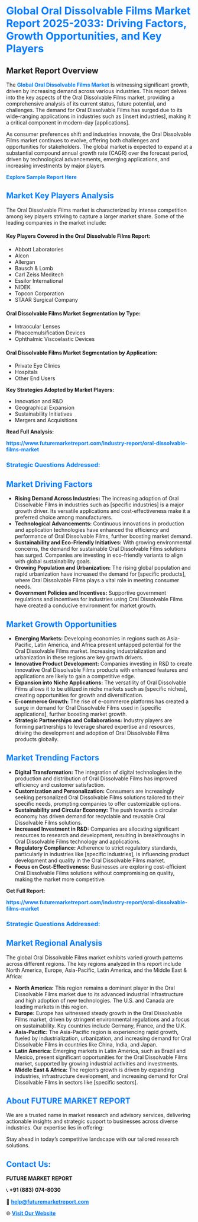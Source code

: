 <h1 style="color: #007BFF;">Global Oral Dissolvable Films Market Report 2025-2033: Driving Factors, Growth Opportunities, and Key Players</h1>

<section id="overview">
<h2>Market Report Overview</h2>
<p>The <a href="https://www.futuremarketreport.com/industry-report/oral-dissolvable-films-market" style="color: #007BFF; text-decoration: none;"><strong>Global Oral Dissolvable Films Market</strong></a> is witnessing significant growth, driven by increasing demand across various industries. This report delves into the key aspects of the Oral Dissolvable Films market, providing a comprehensive analysis of its current status, future potential, and challenges. The demand for Oral Dissolvable Films has surged due to its wide-ranging applications in industries such as [insert industries], making it a critical component in modern-day [applications].</p>
<p>As consumer preferences shift and industries innovate, the Oral Dissolvable Films market continues to evolve, offering both challenges and opportunities for stakeholders. The global market is expected to expand at a substantial compound annual growth rate (CAGR) over the forecast period, driven by technological advancements, emerging applications, and increasing investments by major players.</p>
</section>

<section id="overview">
<p><a href="https://www.futuremarketreport.com/request-sample/reportId=35983" style="color: #007BFF; text-decoration: none;"><strong>Explore Sample Report Here</strong></a></p>
</section>

<section id="key-players">
<h2 style="color: #007BFF;">Market Key Players Analysis</h2>
<p>The Oral Dissolvable Films market is characterized by intense competition among key players striving to capture a larger market share. Some of the leading companies in the market include:</p>
<h4>Key Players Covered in the Oral Dissolvable Films Report:</h4>
<ul><li>Abbott Laboratories</li><li>Alcon</li><li>Allergan</li><li>Bausch &amp; Lomb</li><li>Carl Zeiss Meditech</li><li>Essilor International</li><li>NIDEK</li><li>Topcon Corporation</li><li>STAAR Surgical Company</li></ul>
<h4>Oral Dissolvable Films Market Segmentation by Type:</h4>
<ul><li>Intraocular Lenses</li><li>Phacoemulsification Devices</li><li>Ophthalmic Viscoelastic Devices</li></ul>

<h4>Oral Dissolvable Films Market Segmentation by Application:</h4>
<ul><li>Private Eye Clinics</li><li>Hospitals</li><li>Other End Users</li></ul>
<p><strong>Key Strategies Adopted by Market Players:</strong></p>
<ul>
<li>Innovation and R&D</li>
<li>Geographical Expansion</li>
<li>Sustainability Initiatives</li>
<li>Mergers and Acquisitions</li>
</ul>
</section>

<section>
<p><strong>Read Full Analysis: </strong></p><a href="https://www.futuremarketreport.com/industry-report/oral-dissolvable-films-market" style="color: #007BFF; text-decoration: none;"><strong>https://www.futuremarketreport.com/industry-report/oral-dissolvable-films-market</strong></a>
<h3 style="color: #007BFF;">Strategic Questions Addressed:</h3>
</section>

<section id="driving-factors">
<h2 style="color: #007BFF;">Market Driving Factors</h2>
<ul>
<li><strong>Rising Demand Across Industries:</strong> The increasing adoption of Oral Dissolvable Films in industries such as [specific industries] is a major growth driver. Its versatile applications and cost-effectiveness make it a preferred choice among manufacturers.</li>
<li><strong>Technological Advancements:</strong> Continuous innovations in production and application technologies have enhanced the efficiency and performance of Oral Dissolvable Films, further boosting market demand.</li>
<li><strong>Sustainability and Eco-Friendly Initiatives:</strong> With growing environmental concerns, the demand for sustainable Oral Dissolvable Films solutions has surged. Companies are investing in eco-friendly variants to align with global sustainability goals.</li>
<li><strong>Growing Population and Urbanization:</strong> The rising global population and rapid urbanization have increased the demand for [specific products], where Oral Dissolvable Films plays a vital role in meeting consumer needs.</li>
<li><strong>Government Policies and Incentives:</strong> Supportive government regulations and incentives for industries using Oral Dissolvable Films have created a conducive environment for market growth.</li>
</ul>
</section>

<section id="growth-opportunities">
<h2 style="color: #007BFF;">Market Growth Opportunities</h2>
<ul>
<li><strong>Emerging Markets:</strong> Developing economies in regions such as Asia-Pacific, Latin America, and Africa present untapped potential for the Oral Dissolvable Films market. Increasing industrialization and urbanization in these regions are key growth drivers.</li>
<li><strong>Innovative Product Development:</strong> Companies investing in R&D to create innovative Oral Dissolvable Films products with enhanced features and applications are likely to gain a competitive edge.</li>
<li><strong>Expansion into Niche Applications:</strong> The versatility of Oral Dissolvable Films allows it to be utilized in niche markets such as [specific niches], creating opportunities for growth and diversification.</li>
<li><strong>E-commerce Growth:</strong> The rise of e-commerce platforms has created a surge in demand for Oral Dissolvable Films used in [specific applications], further boosting market growth.</li>
<li><strong>Strategic Partnerships and Collaborations:</strong> Industry players are forming partnerships to leverage shared expertise and resources, driving the development and adoption of Oral Dissolvable Films products globally.</li>
</ul>
</section>

<section id="trending-factors">
<h2 style="color: #007BFF;">Market Trending Factors</h2>
<ul>
<li><strong>Digital Transformation:</strong> The integration of digital technologies in the production and distribution of Oral Dissolvable Films has improved efficiency and customer satisfaction.</li>
<li><strong>Customization and Personalization:</strong> Consumers are increasingly seeking personalized Oral Dissolvable Films solutions tailored to their specific needs, prompting companies to offer customizable options.</li>
<li><strong>Sustainability and Circular Economy:</strong> The push towards a circular economy has driven demand for recyclable and reusable Oral Dissolvable Films solutions.</li>
<li><strong>Increased Investment in R&D:</strong> Companies are allocating significant resources to research and development, resulting in breakthroughs in Oral Dissolvable Films technology and applications.</li>
<li><strong>Regulatory Compliance:</strong> Adherence to strict regulatory standards, particularly in industries like [specific industries], is influencing product development and quality in the Oral Dissolvable Films market.</li>
<li><strong>Focus on Cost-Effectiveness:</strong> Businesses are exploring cost-efficient Oral Dissolvable Films solutions without compromising on quality, making the market more competitive.</li>
</ul>
</section>

<section>
<p><strong>Get Full Report: </strong></p><a href="https://www.futuremarketreport.com/industry-report/oral-dissolvable-films-market" style="color: #007BFF; text-decoration: none;"><strong>https://www.futuremarketreport.com/industry-report/oral-dissolvable-films-market</strong></a>
<h3 style="color: #007BFF;">Strategic Questions Addressed:</h3>
</section>


<section id="regional-analysis">
<h2 style="color: #007BFF;">Market Regional Analysis</h2>
<p>The global Oral Dissolvable Films market exhibits varied growth patterns across different regions. The key regions analyzed in this report include North America, Europe, Asia-Pacific, Latin America, and the Middle East & Africa:</p>
<ul>
<li><strong>North America:</strong> This region remains a dominant player in the Oral Dissolvable Films market due to its advanced industrial infrastructure and high adoption of new technologies. The U.S. and Canada are leading markets in this region.</li>
<li><strong>Europe:</strong> Europe has witnessed steady growth in the Oral Dissolvable Films market, driven by stringent environmental regulations and a focus on sustainability. Key countries include Germany, France, and the U.K.</li>
<li><strong>Asia-Pacific:</strong> The Asia-Pacific region is experiencing rapid growth, fueled by industrialization, urbanization, and increasing demand for Oral Dissolvable Films in countries like China, India, and Japan.</li>
<li><strong>Latin America:</strong> Emerging markets in Latin America, such as Brazil and Mexico, present significant opportunities for the Oral Dissolvable Films market, supported by growing industrial activities and investments.</li>
<li><strong>Middle East & Africa:</strong> The region’s growth is driven by expanding industries, infrastructure development, and increasing demand for Oral Dissolvable Films in sectors like [specific sectors].</li>
</ul>
</section>

<footer>
<h2 style="color: #007BFF;">About FUTURE MARKET REPORT</h2>
<p>We are a trusted name in market research and advisory services, delivering actionable insights and strategic support to businesses across diverse industries. Our expertise lies in offering:</p>

<p>Stay ahead in today’s competitive landscape with our tailored research solutions.</p>

<h2 style="color: #007BFF;">Contact Us:</h2>
<p><strong>FUTURE MARKET REPORT</strong></p>
<p>📞 <strong>+91 (883) 074-8030</strong></p>
<p>📧 <strong><a href="mailto:help@futuremarketreport.com" style="color: #007BFF;">help@futuremarketreport.com</a></strong></p>
<p>🌐 <strong><a href="https://www.futuremarketreport.com/" style="color: #007BFF;">Visit Our Website</a></strong></p>
</footer>